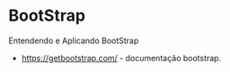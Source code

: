 # BootStrap
Entendendo e Aplicando BootStrap

- https://getbootstrap.com/ - documentação bootstrap. 
